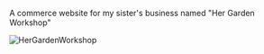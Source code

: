 A commerce website for my sister's business named "Her Garden Workshop" 


![HerGardenWorkshop](https://i.makeagif.com/media/3-27-2022/3qOYXc.gif)
